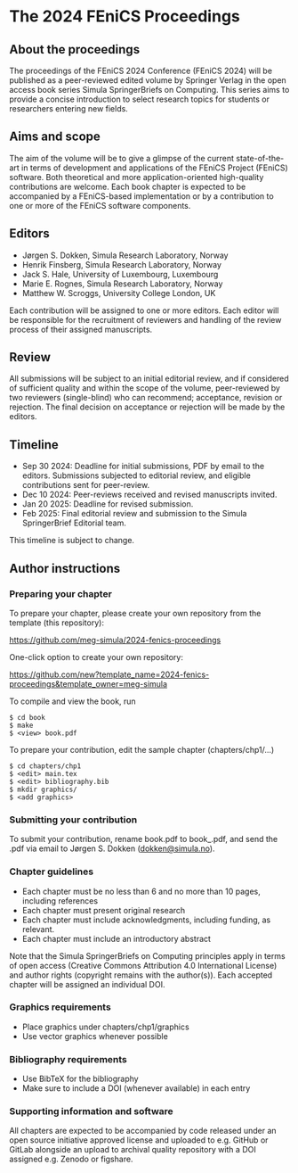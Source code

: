 # The 2024 FEniCS Proceedings

## About the proceedings 

The proceedings of the FEniCS 2024 Conference (FEniCS 2024) will be published as a peer-reviewed edited volume by Springer Verlag in the open access book series Simula SpringerBriefs on Computing. This series aims to provide a concise introduction to select research topics for students or researchers entering new fields.  

## Aims and scope
The aim of the volume will be to give a glimpse of the current state-of-the-art in terms of development and applications of the FEniCS Project (FEniCS) software. Both theoretical and more application-oriented high-quality contributions are welcome. Each book chapter is expected to be accompanied by a FEniCS-based implementation or by a contribution to one or more of the FEniCS software components. 

## Editors
* Jørgen S. Dokken, Simula Research Laboratory, Norway
* Henrik Finsberg, Simula Research Laboratory, Norway
* Jack S. Hale, University of Luxembourg, Luxembourg
* Marie E. Rognes, Simula Research Laboratory, Norway
* Matthew W. Scroggs, University College London, UK 

Each contribution will be assigned to one or more editors. Each editor
will be responsible for the recruitment of reviewers and handling of
the review process of their assigned manuscripts.

## Review
All submissions will be subject to an initial editorial review, and if considered of sufficient quality and within the scope of the volume, peer-reviewed by two reviewers (single-blind) who can recommend; acceptance, revision or rejection. The final decision on acceptance or rejection will be made by the editors.

## Timeline

* Sep 30 2024: Deadline for initial submissions, PDF by email to the editors. Submissions subjected to editorial review, and eligible contributions sent for peer-review.
* Dec 10 2024: Peer-reviews received and revised manuscripts invited.
* Jan 20 2025: Deadline for revised submission.
* Feb 2025: Final editorial review and submission to the Simula SpringerBrief Editorial team.

This timeline is subject to change.

## Author instructions

### Preparing your chapter

To prepare your chapter, please create your own repository from the template (this repository):

  https://github.com/meg-simula/2024-fenics-proceedings

One-click option to create your own repository: 

  https://github.com/new?template_name=2024-fenics-proceedings&template_owner=meg-simula

To compile and view the book, run

```
$ cd book
$ make
$ <view> book.pdf
```

To prepare your contribution, edit the sample chapter (chapters/chp1/...)

```
$ cd chapters/chp1
$ <edit> main.tex
$ <edit> bibliography.bib
$ mkdir graphics/
$ <add graphics>
```
### Submitting your contribution

To submit your contribution, rename book.pdf to book_<lastnamefirstauthor>.pdf, and send the .pdf via email to Jørgen S. Dokken (dokken@simula.no).

### Chapter guidelines
* Each chapter must be no less than 6 and no more than 10 pages, including references
* Each chapter must present original research
* Each chapter must include acknowledgments, including funding, as relevant.
* Each chapter must include an introductory abstract

Note that the Simula SpringerBriefs on Computing principles apply in
terms of open access (Creative Commons Attribution 4.0 International
License) and author rights (copyright remains with the
author(s)). Each accepted chapter will be assigned an individual DOI.

### Graphics requirements

* Place graphics under chapters/chp1/graphics
* Use vector graphics whenever possible

### Bibliography requirements

* Use BibTeX for the bibliography
* Make sure to include a DOI (whenever available) in each entry

### Supporting information and software

All chapters are expected to be accompanied by code released under an
open source initiative approved license and uploaded to e.g. GitHub or
GitLab alongside an upload to archival quality repository with a DOI
assigned e.g. Zenodo or figshare.
